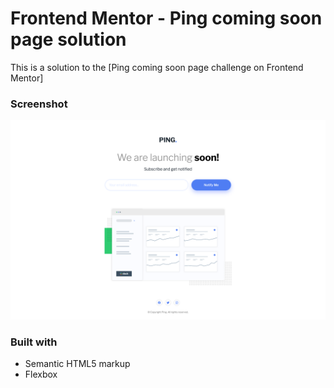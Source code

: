 # Frontend Mentor - Ping coming soon page solution

This is a solution to the [Ping coming soon page challenge on Frontend Mentor]

### Screenshot

![desktop](./images/my-solution.png)

### Built with

- Semantic HTML5 markup
- Flexbox
